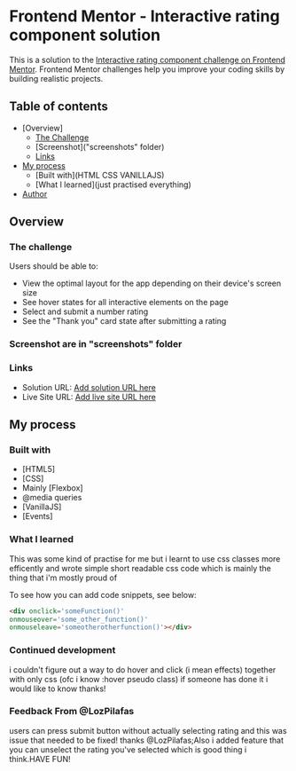 # Frontend Mentor - Interactive rating component solution

This is a solution to the [Interactive rating component challenge on Frontend Mentor](https://www.frontendmentor.io/challenges/interactive-rating-component-koxpeBUmI). Frontend Mentor challenges help you improve your coding skills by building realistic projects. 

## Table of contents

- [Overview]
  - [The Challenge](index.html)
  - [Screenshot]("screenshots" folder)
  - [Links](#links)
- [My process](#my-process)
  - [Built with](HTML CSS VANILLAJS)
  - [What I learned](just practised everything)
- [Author](Mehemmed)

## Overview

### The challenge

Users should be able to:

- View the optimal layout for the app depending on their device's screen size
- See hover states for all interactive elements on the page
- Select and submit a number rating
- See the "Thank you" card state after submitting a rating

### Screenshot are in "screenshots" folder

### Links

- Solution URL: [Add solution URL here](https://your-solution-url.com)
- Live Site URL: [Add live site URL here](https://your-live-site-url.com)

## My process

### Built with

- [HTML5]
- [CSS]
- Mainly [Flexbox]
- @media queries
- [VanillaJS]
- [Events]

### What I learned

This was some kind of practise for me but i learnt to use css classes more efficently and 
wrote simple short readable css code which is mainly the thing that i'm mostly proud of

To see how you can add code snippets, see below:

```html
<div onclick='someFunction()' 
onmouseover='some_other_function()'
onmouseleave='someotherotherfunction()'></div>
```
### Continued development

i couldn't figure out a way to do hover and click (i mean effects) together with only css (ofc i know :hover pseudo class) if someone has done it i would like to know thanks!

### Feedback From @LozPilafas

users can press submit button without actually selecting rating and this was issue that needed to be fixed! thanks @LozPilafas;Also i added feature that you can unselect the 
rating you've selected which is good thing i think.HAVE FUN! 